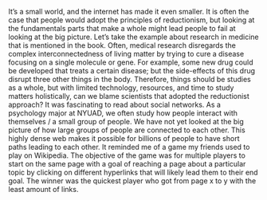 It’s a small world, and the internet has made it even smaller. It is often the case that
people would adopt the principles of reductionism, but looking at the fundamentals parts
that make a whole might lead people to fail at looking at the big picture.
Let’s take the example about research in medicine that is mentioned in the book. Often,
medical research disregards the complex interconnectedness of living matter by trying
to cure a disease focusing on a single molecule or gene. For example, some new drug
could be developed that treats a certain disease; but the side-effects of this drug disrupt
three other things in the body. Therefore, things should be studies as a whole, but with
limited technology, resources, and time to study matters holistically, can we blame
scientists that adopted the reductionist approach?
It was fascinating to read about social networks. As a psychology major at NYUAD, we
often study how people interact with themselves / a small group of people. We have not
yet looked at the big picture of how large groups of people are connected to each other.
This highly dense web makes it possible for billions of people to have short paths
leading to each other. It reminded me of a game my friends used to play on Wikipedia.
The objective of the game was for multiple players to start on the same page with a goal
of reaching a page about a particular topic by clicking on different hyperlinks that will
likely lead them to their end goal. The winner was the quickest player who got from
page x to y with the least amount of links.
